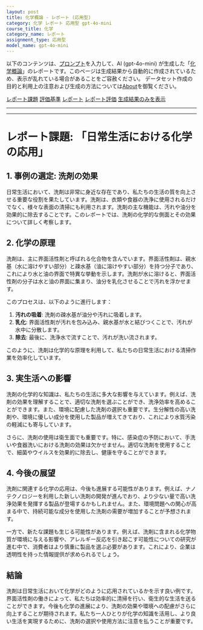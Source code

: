 ```yaml
---
layout: post
title: 化学概論 - レポート (応用型)
category: 化学 レポート 応用型 gpt-4o-mini
course_title: 化学
category_name: レポート
assignment_type: 応用型
model_name: gpt-4o-mini
---
```


以下のコンテンツは、[プロンプト](http://127.0.0.1:8000/generated/化学/gpt-4o-mini/prompt_レポート-応用型.md)を入力して、AI (gpt-4o-mini) が生成した「[化学概論](/contents/化学/)」のレポートです。このページは生成結果から自動的に作成されているため、表示が乱れている場合があることをご容赦ください。
データセット作成の目的と利用上の注意および生成の方法については[About](/About)を御覧ください。

[レポート課題](../レポート課題-応用型)
[評価基準](../評価基準-応用型)
[レポート](../レポート-応用型)
[レポート評価](../レポート評価-応用型)
[生成結果のみを表示](http://127.0.0.1:8000/generated/化学/gpt-4o-mini/レポート-応用型.md)
  

***
***
  
# レポート課題: 「日常生活における化学の応用」

## 1. 事例の選定: 洗剤の効果

日常生活において、洗剤は非常に身近な存在であり、私たちの生活の質を向上させる重要な役割を果たしています。洗剤は、衣類や食器の洗浄に使用されるだけでなく、様々な表面の清掃にも利用されます。洗剤の主な機能は、汚れや油分を効果的に除去することです。このレポートでは、洗剤の化学的な側面とその効果について詳しく考察します。

## 2. 化学の原理

洗剤は、主に界面活性剤と呼ばれる化合物を含んでいます。界面活性剤は、親水基（水に溶けやすい部分）と疎水基（油に溶けやすい部分）を持つ分子であり、これにより水と油の界面で特異な挙動を示します。洗剤が水に溶けると、界面活性剤の分子は水と油の界面に集まり、油分を乳化させることで汚れを浮かせます。

このプロセスは、以下のように進行します：

1. **汚れの吸着**: 洗剤の疎水基が油分や汚れに吸着します。
2. **乳化**: 界面活性剤が汚れを包み込み、親水基が水と結びつくことで、汚れが水中に分散します。
3. **除去**: 最後に、洗浄水で流すことで、汚れが洗い流されます。

このように、洗剤は化学的な原理を利用して、私たちの日常生活における清掃作業を効率化しています。

## 3. 実生活への影響

洗剤の化学的な知識は、私たちの生活に多大な影響を与えています。例えば、洗剤の効果を理解することで、適切な洗剤を選ぶことができ、洗浄効率を高めることができます。また、環境に配慮した洗剤の選択も重要です。生分解性の高い洗剤や、環境に優しい成分を使用した製品が増えてきており、これにより水質汚染の軽減にも寄与しています。

さらに、洗剤の使用は衛生面でも重要です。特に、感染症の予防において、手洗いや食器洗いにおける洗剤の効果は欠かせません。適切な洗剤を使用することで、細菌やウイルスを効果的に除去し、健康を守ることができます。

## 4. 今後の展望

洗剤に関連する化学の応用は、今後も進展する可能性があります。例えば、ナノテクノロジーを利用した新しい洗剤の開発が進んでおり、より少ない量で高い洗浄効果を発揮する製品が登場するかもしれません。また、環境問題への関心が高まる中で、持続可能な成分を使用した洗剤の需要が増加することが予想されます。

一方で、新たな課題も生じる可能性があります。例えば、洗剤に含まれる化学物質が環境に与える影響や、アレルギー反応を引き起こす可能性についての研究が進む中で、消費者はより慎重に製品を選ぶ必要があります。これにより、企業は透明性を持った情報提供が求められるでしょう。

## 結論

洗剤は日常生活において化学がどのように応用されているかを示す良い例です。界面活性剤の働きによって、私たちは効率的に清掃を行い、衛生的な生活を送ることができます。今後も化学の進展により、洗剤の効果や環境への配慮がさらに向上することが期待されます。私たち一人ひとりが化学の知識を活用し、より良い生活を実現するために、洗剤の選択や使用方法に注意を払うことが重要です。
